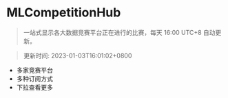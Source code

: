 # MLCompetitionHub

> 一站式显示各大数据竞赛平台正在进行的比赛，每天 16:00 UTC+8 自动更新。
  
> 更新时间: 2023-01-03T16:01:02+0800 

* 多家竞赛平台
* 多种订阅方式
* 下拉查看更多